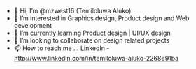 - 👋 Hi, I’m @mzwest16 (Temiloluwa Aluko)
- 👀 I’m interested in Graphics design, Product design and Web development
- 🌱 I’m currently learning Product design | UI/UX design
- 💞️ I’m looking to collaborate on design related projects
- 📫 How to reach me ... LinkedIn - http://www.linkedin.com/in/temiloluwa-aluko-2268691ba

<!---
mzwest16/mzwest16 is a ✨ special ✨ repository because its `README.md` (this file) appears on your GitHub profile.
You can click the Preview link to take a look at your changes.
--->
